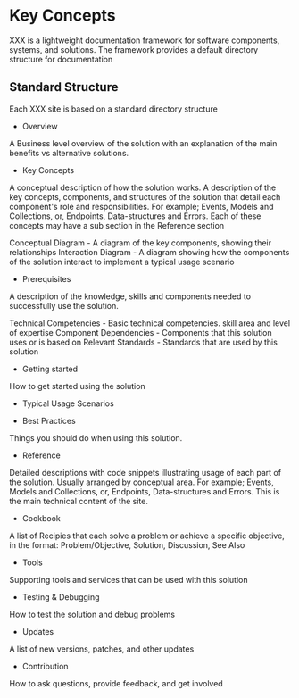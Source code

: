 
# Key Concepts 

XXX is a lightweight documentation framework for software components, systems, and solutions. The framework provides a default directory structure for documentation 


## Standard Structure 

Each XXX site is based on a standard directory structure 

* Overview 

A Business level overview of the solution with an explanation of the main benefits vs alternative solutions.

* Key Concepts

A conceptual description of how the solution works. A description of the key concepts, components, and structures of the solution that detail each component's role and responsibilities. For example; Events, Models and Collections, or, Endpoints, Data-structures and Errors. Each of these concepts may have a sub section in the Reference section

Conceptual Diagram - A diagram of the key components, showing their relationships 
Interaction Diagram - A diagram showing how the components of the solution interact to implement a typical usage scenario

* Prerequisites

A description of the knowledge, skills and components needed to successfully use the solution.
 
Technical Competencies - Basic technical competencies. skill area and level of expertise
Component Dependencies - Components that this solution uses or is based on 
Relevant Standards - Standards that are used by this solution

* Getting started

How to get started using the solution

* Typical Usage Scenarios


* Best Practices

Things you should do when using this solution.  

* Reference

Detailed descriptions with code snippets illustrating usage of each part of the solution. Usually arranged by conceptual area. For example; Events, Models and Collections, or, Endpoints, Data-structures and Errors. This is the main technical content of the site.

* Cookbook

A list of Recipies that each solve a problem or achieve a specific objective, in the format: Problem/Objective, Solution, Discussion, See Also

* Tools

Supporting tools and services that can be used with this solution 

* Testing & Debugging

How to test  the solution  and debug problems

* Updates

A list of new versions, patches, and other updates 

* Contribution

How to ask questions, provide feedback, and get involved